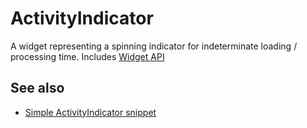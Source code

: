 # ActivityIndicator
A widget representing a spinning indicator for indeterminate loading / processing time.
Includes [Widget API](Widget.md)

## See also
- [Simple ActivityIndicator snippet](https://github.com/eclipsesource/tabris-js/blob/master/snippets/activity-indicator/activityindicator.js)
